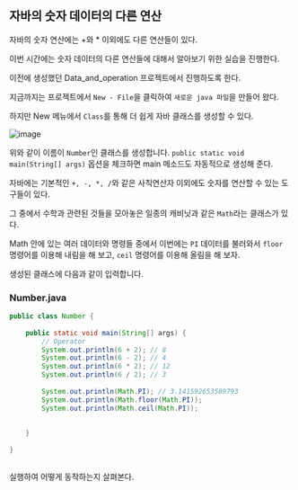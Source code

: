 ## 자바의 숫자 데이터의 다른 연산

자바의 숫자 연산에는 +와 * 이외에도 다른 연산들이 있다.

이번 시간에는 숫자 데이터의 다른 연산들에 대해서 알아보기 위한 실습을 진행한다.

 

이전에 생성했던 Data_and_operation 프로젝트에서 진행하도록 한다.

 

지금까지는 프로젝트에서 `New - File`을 클릭하여 `새로운 java 파일`을 만들어 왔다.

하지만 New 메뉴에서 `Class`를 통해 더 쉽게 자바 클래스를 생성할 수 있다.

![image](https://user-images.githubusercontent.com/88222461/144221557-92649d3d-8333-4089-a37c-13ee7ed01710.png) 



 

위와 같이 이름이 `Number`인 클래스를 생성합니다. `public static void main(String[] args)` 옵션을 체크하면 main 메소드도 자동적으로 생성해 준다.



자바에는 기본적인 `+, -, *, /`와 같은 사칙연산자 이외에도 숫자를 연산할 수 있는 도구들이 있다.

그 중에서 수학과 관련된 것들을 모아놓은 일종의 캐비닛과 같은 `Math`라는 클래스가 있다.

Math 안에 있는 여러 데이터와 명령들 중에서 이번에는 `PI` 데이터를 불러와서 `floor` 명령어를 이용해 내림을 해 보고, `ceil` 명령어를 이용해 올림을 해 보자.

 

생성된 클래스에 다음과 같이 입력합니다.



### Number.java
```java
public class Number {
 
    public static void main(String[] args) {
        // Operator
        System.out.println(6 + 2); // 8
        System.out.println(6 - 2); // 4
        System.out.println(6 * 2); // 12
        System.out.println(6 / 2); // 3
 
        System.out.println(Math.PI); // 3.141592653589793
        System.out.println(Math.floor(Math.PI));
        System.out.println(Math.ceil(Math.PI));
         
         
    }
 
}
 
```
 

실행하여 어떻게 동작하는지 살펴본다.
